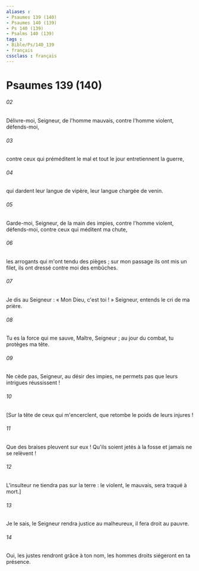 ```yaml
---
aliases : 
- Psaumes 139 (140)
- Psaumes 140 (139)
- Ps 140 (139)
- Psalms 140 (139)
tags : 
- Bible/Ps/140_139
- français
cssclass : français
---
```


# Psaumes 139 (140)

###### 02
Délivre-moi, Seigneur, de l'homme mauvais, contre l'homme violent, défends-moi,
###### 03
contre ceux qui préméditent le mal et tout le jour entretiennent la guerre,
###### 04
qui dardent leur langue de vipère, leur langue chargée de venin.
###### 05
Garde-moi, Seigneur, de la main des impies, contre l'homme violent, défends-moi, contre ceux qui méditent ma chute,
###### 06
les arrogants qui m'ont tendu des pièges ; sur mon passage ils ont mis un filet, ils ont dressé contre moi des embûches.
###### 07
Je dis au Seigneur : « Mon Dieu, c'est toi ! » Seigneur, entends le cri de ma prière.
###### 08
Tu es la force qui me sauve, Maître, Seigneur ; au jour du combat, tu protèges ma tête.
###### 09
Ne cède pas, Seigneur, au désir des impies, ne permets pas que leurs intrigues réussissent !
###### 10
[Sur la tête de ceux qui m'encerclent, que retombe le poids de leurs injures !
###### 11
Que des braises pleuvent sur eux ! Qu'ils soient jetés à la fosse et jamais ne se relèvent !
###### 12
L'insulteur ne tiendra pas sur la terre : le violent, le mauvais, sera traqué à mort.]
###### 13
Je le sais, le Seigneur rendra justice au malheureux, il fera droit au pauvre.
###### 14
Oui, les justes rendront grâce à ton nom, les hommes droits siégeront en ta présence.
